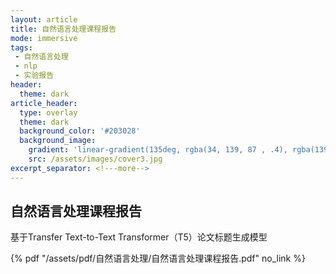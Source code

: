 ```yaml
---
layout: article
title: 自然语言处理课程报告
mode: immersive
tags:
 - 自然语言处理
 - nlp
 - 实验报告
header:
  theme: dark
article_header:
  type: overlay
  theme: dark
  background_color: '#203028'
  background_image:
    gradient: 'linear-gradient(135deg, rgba(34, 139, 87 , .4), rgba(139, 34, 139, .4))'
    src: /assets/images/cover3.jpg
excerpt_separator: <!---more-->
---
```


<style>
  .page__header .header__brand path {
    fill: rgba(255, 255, 255, .95);
  }
</style>

## 自然语言处理课程报告

基于Transfer Text-to-Text Transformer（T5）论文标题生成模型

<!---more-->

<!---more-->
 {% pdf "/assets/pdf/自然语言处理/自然语言处理课程报告.pdf" no_link %}